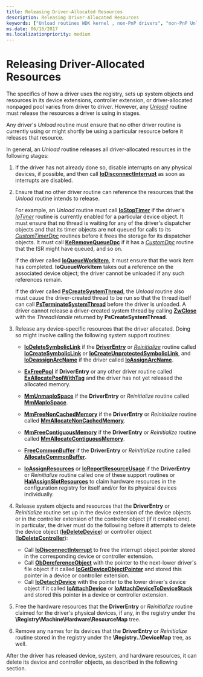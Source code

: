 ```yaml
---
title: Releasing Driver-Allocated Resources
description: Releasing Driver-Allocated Resources
keywords: ["Unload routines WDK kernel , non-PnP drivers", "non-PnP Unload routine WDK kernel", "releasing driver-allocated resources", "driver-allocated resource releases WDK kernel", "resource releasing WDK kernel"]
ms.date: 06/16/2017
ms.localizationpriority: medium
---
```


# Releasing Driver-Allocated Resources





The specifics of how a driver uses the registry, sets up system objects and resources in its device extensions, controller extension, or driver-allocated nonpaged pool varies from driver to driver. However, any [*Unload*](/windows-hardware/drivers/ddi/wdm/nc-wdm-driver_unload) routine must release the resources a driver is using in stages.

Any driver's *Unload* routine must ensure that no other driver routine is currently using or might shortly be using a particular resource before it releases that resource.

In general, an *Unload* routine releases all driver-allocated resources in the following stages:

1.  If the driver has not already done so, disable interrupts on any physical devices, if possible, and then call [**IoDisconnectInterrupt**](/windows-hardware/drivers/ddi/wdm/nf-wdm-iodisconnectinterrupt) as soon as interrupts are disabled.

2.  Ensure that no other driver routine can reference the resources that the *Unload* routine intends to release.

    For example, an *Unload* routine must call [**IoStopTimer**](/windows-hardware/drivers/ddi/ntifs/nf-ntifs-iostoptimer) if the driver's [*IoTimer*](/windows-hardware/drivers/ddi/wdm/nc-wdm-io_timer_routine) routine is currently enabled for a particular device object. It must ensure that no thread is waiting for any of the driver's dispatcher objects and that its timer objects are not queued for calls to its [*CustomTimerDpc*](https://msdn.microsoft.com/library/windows/hardware/ff542983) routines before it frees the storage for its dispatcher objects. It must call [**KeRemoveQueueDpc**](/windows-hardware/drivers/ddi/wdm/nf-wdm-keremovequeuedpc) if it has a [*CustomDpc*](/windows-hardware/drivers/ddi/wdm/nc-wdm-kdeferred_routine) routine that the ISR might have queued, and so on.

    If the driver called [**IoQueueWorkItem**](/windows-hardware/drivers/ddi/wdm/nf-wdm-ioqueueworkitem), it must ensure that the work item has completed. **IoQueueWorkItem** takes out a reference on the associated device object; the driver cannot be unloaded if any such references remain.

    If the driver called [**PsCreateSystemThread**](/windows-hardware/drivers/ddi/wdm/nf-wdm-pscreatesystemthread), the *Unload* routine also must cause the driver-created thread to be run so that the thread itself can call [**PsTerminateSystemThread**](/windows-hardware/drivers/ddi/wdm/nf-wdm-psterminatesystemthread) before the driver is unloaded. A driver cannot release a driver-created system thread by calling [**ZwClose**](/windows-hardware/drivers/ddi/ntifs/nf-ntifs-ntclose) with the *ThreadHandle* returned by **PsCreateSystemThread**.

3.  Release any device-specific resources that the driver allocated. Doing so might involve calling the following system support routines:
    -   [**IoDeleteSymbolicLink**](/windows-hardware/drivers/ddi/wdm/nf-wdm-iodeletesymboliclink) if the [**DriverEntry**](/windows-hardware/drivers/ddi/wdm/nc-wdm-driver_initialize) or [*Reinitialize*](/windows-hardware/drivers/ddi/ntddk/nc-ntddk-driver_reinitialize) routine called [**IoCreateSymbolicLink**](/windows-hardware/drivers/ddi/wdm/nf-wdm-iocreatesymboliclink) or [**IoCreateUnprotectedSymbolicLink**](/windows-hardware/drivers/ddi/wdm/nf-wdm-iocreateunprotectedsymboliclink), and [**IoDeassignArcName**](/windows-hardware/drivers/ddi/ntddk/nf-ntddk-iodeassignarcname) if the driver called [**IoAssignArcName**](/windows-hardware/drivers/ddi/ntddk/nf-ntddk-ioassignarcname).

    -   [**ExFreePool**](/windows-hardware/drivers/ddi/ntddk/nf-ntddk-exfreepool) if **DriverEntry** or any other driver routine called [**ExAllocatePoolWithTag**](/windows-hardware/drivers/ddi/wdm/nf-wdm-exallocatepoolwithtag) and the driver has not yet released the allocated memory.

    -   [**MmUnmapIoSpace**](/windows-hardware/drivers/ddi/wdm/nf-wdm-mmunmapiospace) if the **DriverEntry** or *Reinitialize* routine called [**MmMapIoSpace**](/windows-hardware/drivers/ddi/wdm/nf-wdm-mmmapiospace).

    -   [**MmFreeNonCachedMemory**](/windows-hardware/drivers/ddi/ntddk/nf-ntddk-mmfreenoncachedmemory) if the **DriverEntry** or *Reinitialize* routine called [**MmAllocateNonCachedMemory**](/windows-hardware/drivers/ddi/ntddk/nf-ntddk-mmallocatenoncachedmemory).

    -   [**MmFreeContiguousMemory**](/windows-hardware/drivers/ddi/wdm/nf-wdm-mmfreecontiguousmemory) if the **DriverEntry** or *Reinitialize* routine called [**MmAllocateContiguousMemory**](/windows-hardware/drivers/ddi/wdm/nf-wdm-mmallocatecontiguousmemory).

    -   [**FreeCommonBuffer**](/windows-hardware/drivers/ddi/wdm/nc-wdm-pfree_common_buffer) if the **DriverEntry** or *Reinitialize* routine called [**AllocateCommonBuffer**](/windows-hardware/drivers/ddi/wdm/nc-wdm-pallocate_common_buffer).

    -   [**IoAssignResources**](./mmcreatemdl.md) or [**IoReportResourceUsage**](./mmcreatemdl.md) if the **DriverEntry** or *Reinitialize* routine called one of these support routines or [**HalAssignSlotResources**](/previous-versions/windows/hardware/drivers/ff546644(v=vs.85)) to claim hardware resources in the configuration registry for itself and/or for its physical devices individually.

4.  Release system objects and resources that the **DriverEntry** or *Reinitialize* routine set up in the device extension of the device objects or in the controller extension of the controller object (if it created one). In particular, the driver must do the following before it attempts to delete the device object ([**IoDeleteDevice**](/windows-hardware/drivers/ddi/wdm/nf-wdm-iodeletedevice)) or controller object ([**IoDeleteController**](/windows-hardware/drivers/ddi/ntddk/nf-ntddk-iodeletecontroller)):
    -   Call [**IoDisconnectInterrupt**](/windows-hardware/drivers/ddi/wdm/nf-wdm-iodisconnectinterrupt) to free the interrupt object pointer stored in the corresponding device or controller extension.
    -   Call [**ObDereferenceObject**](/windows-hardware/drivers/ddi/wdm/nf-wdm-obdereferenceobject) with the pointer to the next-lower driver's file object if it called [**IoGetDeviceObjectPointer**](/windows-hardware/drivers/ddi/wdm/nf-wdm-iogetdeviceobjectpointer) and stored this pointer in a device or controller extension.
    -   Call [**IoDetachDevice**](/windows-hardware/drivers/ddi/wdm/nf-wdm-iodetachdevice) with the pointer to the lower driver's device object if it called [**IoAttachDevice**](/windows-hardware/drivers/ddi/wdm/nf-wdm-ioattachdevice) or [**IoAttachDeviceToDeviceStack**](/windows-hardware/drivers/ddi/wdm/nf-wdm-ioattachdevicetodevicestack) and stored this pointer in a device or controller extension.

5.  Free the hardware resources that the **DriverEntry** or *Reinitialize* routine claimed for the driver's physical devices, if any, in the registry under the **\\Registry\\Machine\\Hardware\\ResourceMap** tree.

6.  Remove any names for its devices that the **DriverEntry** or *Reinitialize* routine stored in the registry under the **\\Registry..\\DeviceMap** tree, as well.

After the driver has released device, system, and hardware resources, it can delete its device and controller objects, as described in the following section.

 

